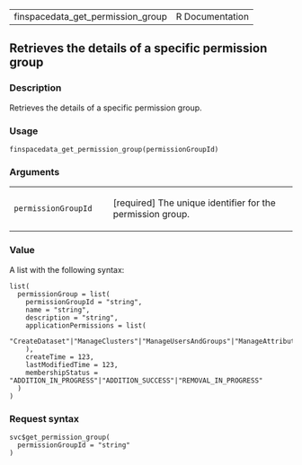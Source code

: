 <table style="width: 100%;">
<tbody>
<tr class="odd">
<td>finspacedata_get_permission_group</td>
<td style="text-align: right;">R Documentation</td>
</tr>
</tbody>
</table>

## Retrieves the details of a specific permission group

### Description

Retrieves the details of a specific permission group.

### Usage

    finspacedata_get_permission_group(permissionGroupId)

### Arguments

<table>
<colgroup>
<col style="width: 35%" />
<col style="width: 65%" />
</colgroup>
<tbody>
<tr class="odd">
<td><code
id="finspacedata_get_permission_group_:_permissionGroupId">permissionGroupId</code></td>
<td><p>[required] The unique identifier for the permission
group.</p></td>
</tr>
</tbody>
</table>

### Value

A list with the following syntax:

    list(
      permissionGroup = list(
        permissionGroupId = "string",
        name = "string",
        description = "string",
        applicationPermissions = list(
          "CreateDataset"|"ManageClusters"|"ManageUsersAndGroups"|"ManageAttributeSets"|"ViewAuditData"|"AccessNotebooks"|"GetTemporaryCredentials"
        ),
        createTime = 123,
        lastModifiedTime = 123,
        membershipStatus = "ADDITION_IN_PROGRESS"|"ADDITION_SUCCESS"|"REMOVAL_IN_PROGRESS"
      )
    )

### Request syntax

    svc$get_permission_group(
      permissionGroupId = "string"
    )
